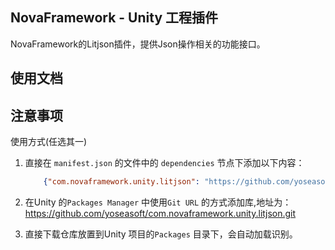 ## NovaFramework - Unity 工程插件

NovaFramework的Litjson插件，提供Json操作相关的功能接口。

## 使用文档

## 注意事项

使用方式(任选其一)

1. 直接在 `manifest.json` 的文件中的 `dependencies` 节点下添加以下内容：
    ```json
        {"com.novaframework.unity.litjson": "https://github.com/yoseasoft/com.novaframework.unity.litjson.git"}
    ```

2. 在Unity 的`Packages Manager` 中使用`Git URL` 的方式添加库,地址为：
https://github.com/yoseasoft/com.novaframework.unity.litjson.git

3. 直接下载仓库放置到Unity 项目的`Packages` 目录下，会自动加载识别。
